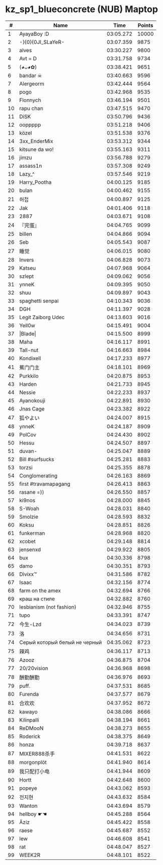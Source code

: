 # kz_sp1_blueconcrete (NUB) Maptop

|  # | Name | Time | Points |
|-------------- | -------------- | -------------- | -------------- | 
| 1 | AyayaBoy :D | 03:05.272 | 10000 | 
| 2 | -}{0}{0JI_SLaYeR- | 03:07.359 | 9875 | 
| 3 | alves | 03:30.227 | 9800 | 
| 4 | Avt = D | 03:31.758 | 9734 | 
| 5 | (◕ᴗ◕✿) | 03:38.421 | 9651 | 
| 6 | bandar ☠ | 03:40.663 | 9596 | 
| 7 | Alergeorm | 03:42.444 | 9564 | 
| 8 | pogo | 03:42.968 | 9535 | 
| 9 | Flonnych | 03:46.194 | 9501 | 
| 10 | rapu chan | 03:47.515 | 9470 | 
| 11 | DiSK | 03:50.796 | 9436 | 
| 12 | ooppppp | 03:51.218 | 9406 | 
| 13 | közel | 03:51.538 | 9376 | 
| 14 | 3xx_EnderMix | 03:53.312 | 9344 | 
| 15 | kitsune da wo! | 03:55.163 | 9311 | 
| 16 | jimzu | 03:56.788 | 9279 | 
| 17 | assass1n | 03:57.308 | 9249 | 
| 18 | Lazy_^ | 03:57.546 | 9219 | 
| 19 | Harry_Pootha | 04:00.125 | 9185 | 
| 20 | bulan | 04:00.462 | 9155 | 
| 21 | 허접 | 04:00.897 | 9125 | 
| 22 | Jak | 04:01.406 | 9118 | 
| 23 | 2887 | 04:03.671 | 9108 | 
| 24 | 『完蛋』 | 04:04.765 | 9099 | 
| 25 | billen | 04:04.866 | 9094 | 
| 26 | Seb | 04:05.543 | 9087 | 
| 27 | 睡觉 | 04:06.015 | 9080 | 
| 28 | Invers | 04:06.828 | 9073 | 
| 29 | Katseu | 04:07.968 | 9064 | 
| 30 | szlept | 04:09.062 | 9056 | 
| 31 | ynneK | 04:09.395 | 9050 | 
| 32 | shuu | 04:09.897 | 9043 | 
| 33 | spaghetti senpai | 04:10.343 | 9036 | 
| 34 | DGH | 04:11.397 | 9028 | 
| 35 | Legit Zaiborg Udec | 04:13.603 | 9016 | 
| 36 | Yell0w | 04:15.491 | 9004 | 
| 37 | \|Blade\| | 04:15.500 | 8999 | 
| 38 | Maha | 04:16.117 | 8991 | 
| 39 | Tall-nut | 04:16.663 | 8984 | 
| 40 | Kondixell | 04:17.233 | 8977 | 
| 41 | 蕉门门主 | 04:18.101 | 8969 | 
| 42 | Purkkilo | 04:20.875 | 8953 | 
| 43 | Harden | 04:21.733 | 8945 | 
| 44 | Nessie | 04:22.233 | 8937 | 
| 45 | Ayanokouji | 04:22.891 | 8930 | 
| 46 | Jnas Cage | 04:23.382 | 8922 | 
| 47 | 狐やよい | 04:24.007 | 8915 | 
| 48 | ynneK | 04:24.187 | 8909 | 
| 49 | PolCov | 04:24.430 | 8902 | 
| 50 | Hessu | 04:24.507 | 8897 | 
| 51 | duvan- | 04:25.047 | 8889 | 
| 52 | Bill #surfsucks | 04:25.281 | 8883 | 
| 53 | torzsi | 04:25.355 | 8878 | 
| 54 | Conglomerating | 04:26.163 | 8869 | 
| 55 | first #travamapagang | 04:26.413 | 8863 | 
| 56 | rasane =)) | 04:26.550 | 8857 | 
| 57 | ki9nos | 04:28.000 | 8845 | 
| 58 | S-Woah | 04:28.031 | 8840 | 
| 59 | Smolzie | 04:28.593 | 8832 | 
| 60 | Koksu | 04:28.851 | 8826 | 
| 61 | funkerman | 04:28.968 | 8820 | 
| 62 | xcobet | 04:29.148 | 8814 | 
| 63 | jensenxd | 04:29.922 | 8805 | 
| 64 | bux | 04:30.336 | 8798 | 
| 65 | damo | 04:30.351 | 8793 | 
| 66 | Divixx™ | 04:31.586 | 8782 | 
| 67 | Isaac | 04:32.156 | 8774 | 
| 68 | farm on the amex | 04:32.694 | 8766 | 
| 69 | краш на стиле | 04:32.882 | 8760 | 
| 70 | lesbianism (not fashion) | 04:32.946 | 8755 | 
| 71 | tupo | 04:33.391 | 8747 | 
| 72 | 今生-Lzd | 04:34.023 | 8739 | 
| 73 | 洛 | 04:34.656 | 8731 | 
| 74 | Серый который белый не черный | 04:35.062 | 8723 | 
| 75 | 辣鸡 | 04:36.117 | 8713 | 
| 76 | Azooz | 04:36.875 | 8704 | 
| 77 | 20/20vision | 04:36.968 | 8698 | 
| 78 | 酬勤酬勤 | 04:36.976 | 8693 | 
| 79 | puff. | 04:37.531 | 8685 | 
| 80 | Furenda | 04:37.577 | 8679 | 
| 81 | 合欢欢 | 04:37.952 | 8672 | 
| 82 | kawayo | 04:38.086 | 8666 | 
| 83 | Kilinpalli | 04:38.194 | 8661 | 
| 84 | ReDMooN | 04:38.273 | 8655 | 
| 85 | Roderick | 04:38.375 | 8649 | 
| 86 | honza | 04:39.718 | 8637 | 
| 87 | MIXER888杀手 | 04:41.531 | 8622 | 
| 88 | morgonplöt | 04:41.940 | 8614 | 
| 89 | 我只配打小电 | 04:41.944 | 8609 | 
| 90 | Hortt | 04:42.648 | 8600 | 
| 91 | popeye | 04:43.062 | 8593 | 
| 92 | 전지현 | 04:43.632 | 8584 | 
| 93 | Wanton | 04:43.694 | 8579 | 
| 94 | hellboy ☛☚ | 04:45.288 | 8564 | 
| 95 | Äziz | 04:45.422 | 8558 | 
| 96 | raese | 04:45.687 | 8552 | 
| 97 | lew | 04:46.608 | 8541 | 
| 98 | rat | 04:48.047 | 8527 | 
| 99 | WEEK2R | 04:48.101 | 8522 | 

